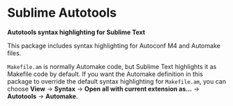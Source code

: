 Sublime Autotools
=================

**Autotools syntax highlighting for Sublime Text**

This package includes syntax highlighting for Autoconf M4 and Automake files.

`Makefile.am` is normally Automake code, but Sublime Text highlights it
as Makefile code by default.
If you want the Automake definition in this package to override the
default syntax highlighting for `Makefile.am`, you can choose **View** →
**Syntax** → **Open all with current extension as...** → **Autotools** →
**Automake**.
